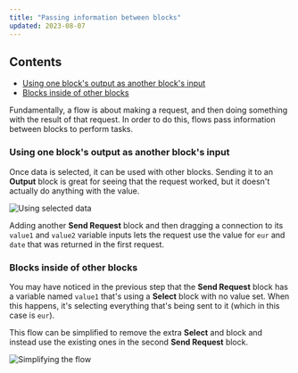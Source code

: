 ```yaml
---
title: "Passing information between blocks"
updated: 2023-08-07
---
```


## Contents

* [Using one block's output as another block's input](#using-one-blocks-output-as-another-blocks-input)
* [Blocks inside of other blocks](#blocks-inside-of-other-blocks)

Fundamentally, a flow is about making a request, and then doing something with the result of that request. In order to do this, flows pass information between blocks to perform tasks.

### Using one block's output as another block's input

Once data is selected, it can be used with other blocks. Sending it to an **Output** block is great for seeing that the request worked, but it doesn't actually do anything with the value.

![Using selected data](https://assets.postman.com/postman-labs-docs/concepts/updated-using-selected-data.gif)

Adding another **Send Request** block and then dragging a connection to its `value1` and `value2` variable inputs lets the request use the value for `eur` and `date` that was returned in the first request.

### Blocks inside of other blocks

You may have noticed in the previous step that the **Send Request** block has a variable named `value1` that's using a **Select** block with no value set. When this happens, it's selecting everything that's being sent to it (which in this case is `eur`).

This flow can be simplified to remove the extra **Select** and block and instead use the existing ones in the second **Send Request** block.

![Simplifying the flow](https://assets.postman.com/postman-labs-docs/concepts/updated-simplifying-the-flow.gif)
